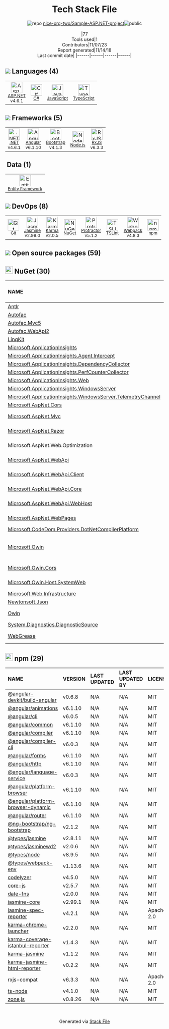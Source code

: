 <!--
--- Readme.md Snippet without images Start ---
## Tech Stack
nice-org-two/Sample-ASP.NET-project is built on the following main stack:
- [Jasmine](http://jasmine.github.io/) – Javascript Testing Framework
- [Node.js](http://nodejs.org/) – Frameworks (Full Stack)
- [.NET](http://www.microsoft.com/net/) – Frameworks (Full Stack)
- [C#](http://csharp.net) – Languages
- [Bootstrap](http://getbootstrap.com/) – Front-End Frameworks
- [JavaScript](https://developer.mozilla.org/en-US/docs/Web/JavaScript) – Languages
- [Karma](http://karma-runner.github.io/) – Browser Testing
- [TypeScript](http://www.typescriptlang.org) – Languages
- [Webpack](http://webpack.js.org) – JS Build Tools / JS Task Runners
- [Protractor](http://angular.github.io/protractor) – Javascript Testing Framework
- [RxJS](http://reactivex.io/rxjs/) – Concurrency Frameworks
- [Entity Framework](https://docs.microsoft.com/en-us/aspnet/entity-framework) – Object Relational Mapper (ORM)
- [Angular](https://angular.io) – Javascript MVC Frameworks
- [TSLint](https://github.com/palantir/tslint) – Code Review
- [ASP.NET](https://www.asp.net/) – Languages

Full tech stack [here](/techstack.md)
--- Readme.md Snippet without images End ---

--- Readme.md Snippet with images Start ---
## Tech Stack
nice-org-two/Sample-ASP.NET-project is built on the following main stack:
- <img width='25' height='25' src='https://img.stackshare.io/service/831/7c0b595409af531b9cdeb07f8c513e8b.png' alt='Jasmine'/> [Jasmine](http://jasmine.github.io/) – Javascript Testing Framework
- <img width='25' height='25' src='https://img.stackshare.io/service/1011/n1JRsFeB_400x400.png' alt='Node.js'/> [Node.js](http://nodejs.org/) – Frameworks (Full Stack)
- <img width='25' height='25' src='https://img.stackshare.io/service/1014/IoPy1dce_400x400.png' alt='.NET'/> [.NET](http://www.microsoft.com/net/) – Frameworks (Full Stack)
- <img width='25' height='25' src='https://img.stackshare.io/service/1015/1200px-C_Sharp_wordmark.svg.png' alt='C#'/> [C#](http://csharp.net) – Languages
- <img width='25' height='25' src='https://img.stackshare.io/service/1101/C9QJ7V3X.png' alt='Bootstrap'/> [Bootstrap](http://getbootstrap.com/) – Front-End Frameworks
- <img width='25' height='25' src='https://img.stackshare.io/service/1209/javascript.jpeg' alt='JavaScript'/> [JavaScript](https://developer.mozilla.org/en-US/docs/Web/JavaScript) – Languages
- <img width='25' height='25' src='https://img.stackshare.io/service/1420/TidYGd6a.png' alt='Karma'/> [Karma](http://karma-runner.github.io/) – Browser Testing
- <img width='25' height='25' src='https://img.stackshare.io/service/1612/bynNY5dJ.jpg' alt='TypeScript'/> [TypeScript](http://www.typescriptlang.org) – Languages
- <img width='25' height='25' src='https://img.stackshare.io/service/1682/IMG_4636.PNG' alt='Webpack'/> [Webpack](http://webpack.js.org) – JS Build Tools / JS Task Runners
- <img width='25' height='25' src='https://img.stackshare.io/service/1754/protractor-logo1.png' alt='Protractor'/> [Protractor](http://angular.github.io/protractor) – Javascript Testing Framework
- <img width='25' height='25' src='https://img.stackshare.io/service/1796/984368.png' alt='RxJS'/> [RxJS](http://reactivex.io/rxjs/) – Concurrency Frameworks
- <img width='25' height='25' src='https://img.stackshare.io/service/3251/no-img-open-source.png' alt='Entity Framework'/> [Entity Framework](https://docs.microsoft.com/en-us/aspnet/entity-framework) – Object Relational Mapper (ORM)
- <img width='25' height='25' src='https://img.stackshare.io/service/3745/cb8U-gL6_400x400.jpg' alt='Angular'/> [Angular](https://angular.io) – Javascript MVC Frameworks
- <img width='25' height='25' src='https://img.stackshare.io/service/5561/303157.png' alt='TSLint'/> [TSLint](https://github.com/palantir/tslint) – Code Review
- <img width='25' height='25' src='https://img.stackshare.io/service/6755/2c45151a4a11d3a3c8e71bb34dd069d6_400x400.png' alt='ASP.NET'/> [ASP.NET](https://www.asp.net/) – Languages

Full tech stack [here](/techstack.md)
--- Readme.md Snippet with images End ---
-->
<div align="center">

# Tech Stack File
![](https://img.stackshare.io/repo.svg "repo") [nice-org-two/Sample-ASP.NET-project](https://github.com/nice-org-two/Sample-ASP.NET-project)![](https://img.stackshare.io/public_badge.svg "public")
<br/><br/>
|77<br/>Tools used|1<br/>Contributors|11/07/23 <br/>Report generated|11/14/18<br/>Last commit date|
|------|------|------|------|
</div>

## <img src='https://img.stackshare.io/languages.svg'/> Languages (4)
<table><tr>
  <td align='center'>
  <img width='36' height='36' src='https://img.stackshare.io/service/6755/2c45151a4a11d3a3c8e71bb34dd069d6_400x400.png' alt='ASP.NET'>
  <br>
  <sub><a href="https://www.asp.net/">ASP.NET</a></sub>
  <br>
  <sub>v4.6.1</sub>
</td>

<td align='center'>
  <img width='36' height='36' src='https://img.stackshare.io/service/1015/1200px-C_Sharp_wordmark.svg.png' alt='C#'>
  <br>
  <sub><a href="http://csharp.net">C#</a></sub>
  <br>
  <sub></sub>
</td>

<td align='center'>
  <img width='36' height='36' src='https://img.stackshare.io/service/1209/javascript.jpeg' alt='JavaScript'>
  <br>
  <sub><a href="https://developer.mozilla.org/en-US/docs/Web/JavaScript">JavaScript</a></sub>
  <br>
  <sub></sub>
</td>

<td align='center'>
  <img width='36' height='36' src='https://img.stackshare.io/service/1612/bynNY5dJ.jpg' alt='TypeScript'>
  <br>
  <sub><a href="http://www.typescriptlang.org">TypeScript</a></sub>
  <br>
  <sub></sub>
</td>

</tr>
</table>

## <img src='https://img.stackshare.io/frameworks.svg'/> Frameworks (5)
<table><tr>
  <td align='center'>
  <img width='36' height='36' src='https://img.stackshare.io/service/1014/IoPy1dce_400x400.png' alt='.NET'>
  <br>
  <sub><a href="http://www.microsoft.com/net/">.NET</a></sub>
  <br>
  <sub>v4.6.1</sub>
</td>

<td align='center'>
  <img width='36' height='36' src='https://img.stackshare.io/service/3745/cb8U-gL6_400x400.jpg' alt='Angular'>
  <br>
  <sub><a href="https://angular.io">Angular</a></sub>
  <br>
  <sub>v6.1.10</sub>
</td>

<td align='center'>
  <img width='36' height='36' src='https://img.stackshare.io/service/1101/C9QJ7V3X.png' alt='Bootstrap'>
  <br>
  <sub><a href="http://getbootstrap.com/">Bootstrap</a></sub>
  <br>
  <sub>v4.1.3</sub>
</td>

<td align='center'>
  <img width='36' height='36' src='https://img.stackshare.io/service/1011/n1JRsFeB_400x400.png' alt='Node.js'>
  <br>
  <sub><a href="http://nodejs.org/">Node.js</a></sub>
  <br>
  <sub></sub>
</td>

<td align='center'>
  <img width='36' height='36' src='https://img.stackshare.io/service/1796/984368.png' alt='RxJS'>
  <br>
  <sub><a href="http://reactivex.io/rxjs/">RxJS</a></sub>
  <br>
  <sub>v6.3.3</sub>
</td>

</tr>
</table>

## <img src=''/> Data (1)
<table><tr>
  <td align='center'>
  <img width='36' height='36' src='https://img.stackshare.io/service/3251/no-img-open-source.png' alt='Entity Framework'>
  <br>
  <sub><a href="https://docs.microsoft.com/en-us/aspnet/entity-framework">Entity Framework</a></sub>
  <br>
  <sub></sub>
</td>

</tr>
</table>

## <img src='https://img.stackshare.io/devops.svg'/> DevOps (8)
<table><tr>
  <td align='center'>
  <img width='36' height='36' src='https://img.stackshare.io/service/1046/git.png' alt='Git'>
  <br>
  <sub><a href="http://git-scm.com/">Git</a></sub>
  <br>
  <sub></sub>
</td>

<td align='center'>
  <img width='36' height='36' src='https://img.stackshare.io/service/831/7c0b595409af531b9cdeb07f8c513e8b.png' alt='Jasmine'>
  <br>
  <sub><a href="http://jasmine.github.io/">Jasmine</a></sub>
  <br>
  <sub>v2.99.0</sub>
</td>

<td align='center'>
  <img width='36' height='36' src='https://img.stackshare.io/service/1420/TidYGd6a.png' alt='Karma'>
  <br>
  <sub><a href="http://karma-runner.github.io/">Karma</a></sub>
  <br>
  <sub>v2.0.5</sub>
</td>

<td align='center'>
  <img width='36' height='36' src='https://img.stackshare.io/service/2637/6I3oEOP4_400x400.jpg' alt='NuGet'>
  <br>
  <sub><a href="https://www.nuget.org/">NuGet</a></sub>
  <br>
  <sub></sub>
</td>

<td align='center'>
  <img width='36' height='36' src='https://img.stackshare.io/service/1754/protractor-logo1.png' alt='Protractor'>
  <br>
  <sub><a href="http://angular.github.io/protractor">Protractor</a></sub>
  <br>
  <sub>v5.1.2</sub>
</td>

<td align='center'>
  <img width='36' height='36' src='https://img.stackshare.io/service/5561/303157.png' alt='TSLint'>
  <br>
  <sub><a href="https://github.com/palantir/tslint">TSLint</a></sub>
  <br>
  <sub></sub>
</td>

<td align='center'>
  <img width='36' height='36' src='https://img.stackshare.io/service/1682/IMG_4636.PNG' alt='Webpack'>
  <br>
  <sub><a href="http://webpack.js.org">Webpack</a></sub>
  <br>
  <sub>v4.8.3</sub>
</td>

<td align='center'>
  <img width='36' height='36' src='https://img.stackshare.io/service/1120/lejvzrnlpb308aftn31u.png' alt='npm'>
  <br>
  <sub><a href="https://www.npmjs.com/">npm</a></sub>
  <br>
  <sub></sub>
</td>

</tr>
</table>


## <img src='https://img.stackshare.io/group.svg' /> Open source packages (59)</h2>

## <img width='24' height='24' src='https://img.stackshare.io/service/2637/6I3oEOP4_400x400.jpg'/> NuGet (30)

|NAME|VERSION|LAST UPDATED|LAST UPDATED BY|LICENSE|VULNERABILITIES|
|:------|:------|:------|:------|:------|:------|
|[Antlr](https://github.com/antlr/antlrcs)|v3.5.0|N/A|N/A |Other|N/A|
|[Autofac](https://autofac.org/)|v4.8.1|N/A|N/A |MIT|N/A|
|[Autofac.Mvc5](http://autofac.org/)|v4.0.2|N/A|N/A |N/A|N/A|
|[Autofac.WebApi2](https://autofac.org/)|v4.2.0|N/A|N/A |N/A|N/A|
|[LinqKit](https://github.com/scottksmith95/LINQKit)|v1.1.15|N/A|N/A |MIT|N/A|
|[Microsoft.ApplicationInsights](https://go.microsoft.com/fwlink/?LinkId=392727)|v2.8.0|N/A|N/A |MIT|N/A|
|[Microsoft.ApplicationInsights.Agent.Intercept](http://go.microsoft.com/fwlink/?LinkId=392727)|v2.4.0|N/A|N/A |N/A|N/A|
|[Microsoft.ApplicationInsights.DependencyCollector](https://go.microsoft.com/fwlink/?LinkId=392727)|v2.8.0|N/A|N/A |MIT|N/A|
|[Microsoft.ApplicationInsights.PerfCounterCollector](https://go.microsoft.com/fwlink/?LinkId=392727)|v2.8.0|N/A|N/A |MIT|N/A|
|[Microsoft.ApplicationInsights.Web](https://go.microsoft.com/fwlink/?LinkId=392727)|v2.8.0|N/A|N/A |MIT|N/A|
|[Microsoft.ApplicationInsights.WindowsServer](https://go.microsoft.com/fwlink/?LinkId=392727)|v2.8.0|N/A|N/A |MIT|N/A|
|[Microsoft.ApplicationInsights.WindowsServer.TelemetryChannel](https://go.microsoft.com/fwlink/?LinkId=392727)|v2.8.0|N/A|N/A |MIT|N/A|
|[Microsoft.AspNet.Cors](http://www.asp.net/)|v5.0.0|N/A|N/A |N/A|N/A|
|[Microsoft.AspNet.Mvc](http://www.asp.net/)|v5.2.4|N/A|N/A |Apache-2.0|N/A|
|[Microsoft.AspNet.Razor](http://www.asp.net/)|v3.2.4|N/A|N/A |Apache-2.0|N/A|
|Microsoft.AspNet.Web.Optimization|v1.1.3|N/A|N/A |Apache-2.0|N/A|
|[Microsoft.AspNet.WebApi](https://www.asp.net/web-api)|v5.2.6|N/A|N/A |Apache-2.0|N/A|
|[Microsoft.AspNet.WebApi.Client](https://www.asp.net/web-api)|v5.2.6|N/A|N/A |Apache-2.0|N/A|
|[Microsoft.AspNet.WebApi.Core](https://www.asp.net/web-api)|v5.2.6|N/A|N/A |Apache-2.0|N/A|
|[Microsoft.AspNet.WebApi.WebHost](https://www.asp.net/web-api)|v5.2.6|N/A|N/A |Apache-2.0|N/A|
|[Microsoft.AspNet.WebPages](https://www.asp.net/web-pages)|v3.2.4|N/A|N/A |Apache-2.0|N/A|
|[Microsoft.CodeDom.Providers.DotNetCompilerPlatform](http://www.asp.net/)|v2.0.0|N/A|N/A |N/A|N/A|
|[Microsoft.Owin](https://github.com/aspnet/AspNetKatana/)|v4.0.0|N/A|N/A |Apache-2.0|[CVE-2020-1045](https://github.com/advisories/GHSA-hxrm-9w7p-39cc) (High)<br/>[CVE-2022-29117](https://github.com/advisories/GHSA-3rq8-h3gj-r5c6) (High)|
|[Microsoft.Owin.Cors](https://github.com/aspnet/AspNetKatana/)|v4.0.0|N/A|N/A |Apache-2.0|N/A|
|[Microsoft.Owin.Host.SystemWeb](https://github.com/aspnet/AspNetKatana/)|v4.0.0|N/A|N/A |Apache-2.0|N/A|
|[Microsoft.Web.Infrastructure](http://www.asp.net)|v1.0.0|N/A|N/A |N/A|N/A|
|[Newtonsoft.Json](https://www.newtonsoft.com/json)|v9.0.1|N/A|N/A |MIT|[](https://github.com/advisories/GHSA-5crp-9r3c-p9vr) (High)|
|[Owin](https://github.com/owin-contrib/owin-hosting/)|v1.0|N/A|N/A |Apache-2.0|N/A|
|[System.Diagnostics.DiagnosticSource](https://github.com/dotnet/corefx)|v4.5.0|N/A|N/A |MIT|N/A|
|[WebGrease](http://webgrease.codeplex.com/)|v1.6.0|N/A|N/A |Apache-2.0|N/A|


## <img width='24' height='24' src='https://img.stackshare.io/service/1120/lejvzrnlpb308aftn31u.png'/> npm (29)

|NAME|VERSION|LAST UPDATED|LAST UPDATED BY|LICENSE|VULNERABILITIES|
|:------|:------|:------|:------|:------|:------|
|[@angular-devkit/build-angular](https://github.com/angular/angular-cli)|v0.6.8|N/A|N/A |MIT|N/A|
|[@angular/animations](https://github.com/angular/angular)|v6.1.10|N/A|N/A |MIT|N/A|
|[@angular/cli](https://github.com/angular/angular-cli)|v6.0.5|N/A|N/A |MIT|N/A|
|[@angular/common](https://github.com/angular/angular)|v6.1.10|N/A|N/A |MIT|N/A|
|[@angular/compiler](https://github.com/angular/angular)|v6.1.10|N/A|N/A |MIT|N/A|
|[@angular/compiler-cli](https://github.com/angular/angular/tree/master/packages/compiler-cli)|v6.0.3|N/A|N/A |MIT|N/A|
|[@angular/forms](https://github.com/angular/angular)|v6.1.10|N/A|N/A |MIT|N/A|
|[@angular/http](https://github.com/angular/angular)|v6.1.10|N/A|N/A |MIT|N/A|
|[@angular/language-service](https://github.com/angular/angular)|v6.0.3|N/A|N/A |MIT|N/A|
|[@angular/platform-browser](https://github.com/angular/angular)|v6.1.10|N/A|N/A |MIT|N/A|
|[@angular/platform-browser-dynamic](https://github.com/angular/angular)|v6.1.10|N/A|N/A |MIT|N/A|
|[@angular/router](https://github.com/angular/angular/tree/master/packages/router)|v6.1.10|N/A|N/A |MIT|N/A|
|[@ng-bootstrap/ng-bootstrap](https://github.com/ng-bootstrap/ng-bootstrap)|v2.1.2|N/A|N/A |MIT|N/A|
|[@types/jasmine](http://definitelytyped.org/)|v2.8.11|N/A|N/A |MIT|N/A|
|[@types/jasminewd2](http://definitelytyped.org/)|v2.0.6|N/A|N/A |MIT|N/A|
|[@types/node](http://definitelytyped.org/)|v8.9.5|N/A|N/A |MIT|N/A|
|[@types/webpack-env](http://definitelytyped.org/)|v1.13.6|N/A|N/A |MIT|N/A|
|[codelyzer](https://github.com/mgechev/codelyzer)|v4.5.0|N/A|N/A |MIT|N/A|
|[core-js](https://github.com/zloirock/core-js)|v2.5.7|N/A|N/A |MIT|N/A|
|[date-fns](https://github.com/date-fns/date-fns)|v2.0.0|N/A|N/A |MIT|N/A|
|[jasmine-core](https://jasmine.github.io)|v2.99.1|N/A|N/A |MIT|N/A|
|[jasmine-spec-reporter](https://github.com/bcaudan/jasmine-spec-reporter)|v4.2.1|N/A|N/A |Apache-2.0|N/A|
|[karma-chrome-launcher](https://github.com/karma-runner/karma-chrome-launcher)|v2.2.0|N/A|N/A |MIT|N/A|
|[karma-coverage-istanbul-reporter](https://github.com/mattlewis92/karma-coverage-istanbul-reporter)|v1.4.3|N/A|N/A |MIT|N/A|
|[karma-jasmine](https://github.com/karma-runner/karma-jasmine)|v1.1.2|N/A|N/A |MIT|N/A|
|[karma-jasmine-html-reporter](https://github.com/dfederm/karma-jasmine-html-reporter)|v0.2.2|N/A|N/A |MIT|N/A|
|rxjs-compat|v6.3.3|N/A|N/A |Apache-2.0|N/A|
|[ts-node](https://github.com/TypeStrong/ts-node)|v4.1.0|N/A|N/A |MIT|N/A|
|[zone.js](https://github.com/angular/angular)|v0.8.26|N/A|N/A |MIT|N/A|

<br/>
<div align='center'>

Generated via [Stack File](https://github.com/apps/stack-file)
